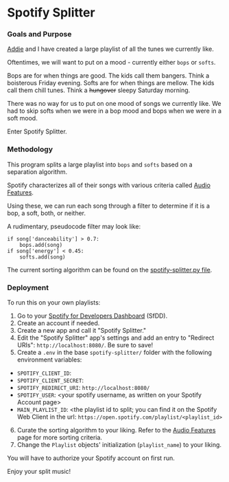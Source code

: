 # Spotify Splitter

### Goals and Purpose
[Addie](https://github.com/addiejackson) and I have created a large playlist of all the tunes we currently like.

Oftentimes, we will want to put on a mood - currently either `bops` or `softs`.

Bops are for when things are good. The kids call them bangers. Think a boisterous Friday evening.
Softs are for when things are mellow. The kids call them chill tunes. Think a ~~hungover~~ sleepy Saturday morning.

There was no way for us to put on one mood of songs we currently like. We had to skip softs when we were in a bop mood and bops when we were in a soft mood.

Enter Spotify Splitter.

### Methodology
This program splits a large playlist into `bops` and `softs` based on a separation algorithm.

Spotify characterizes all of their songs with various criteria called [Audio Features](https://developer.spotify.com/documentation/web-api/reference/#/operations/get-audio-features).

Using these, we can run each song through a filter to determine if it is a bop, a soft, both, or neither.

A rudimentary, pseudocode filter may look like:
```
if song['danceability'] > 0.7:
    bops.add(song)
if song['energy'] < 0.45:
    softs.add(song)
```

The current sorting algorithm can be found on the [spotify-splitter.py file](https://github.com/GusVieweg/spotify-splitter/blob/main/spotify-splitter.py). 

### Deployment
To run this on your own playlists:

1. Go to your [Spotify for Developers Dashboard](https://developer.spotify.com/dashboard/login) (SfDD).
2. Create an account if needed.
3. Create a new app and call it "Spotify Splitter."
4. Edit the "Spotify Splitter" app's settings and add an entry to "Redirect URIs": `http://localhost:8080/`. Be sure to save! 
5. Create a `.env` in the base `spotify-splitter/` folder with the following environment variables:
- `SPOTIFY_CLIENT_ID`: <your client id from the SfDD>
- `SPOTIFY_CLIENT_SECRET`: <your client secret from the SfDD>
- `SPOTIFY_REDIRECT_URI`: `http://localhost:8080/`
- `SPOTIFY_USER`: <your spotify username, as written on your Spotify Account page>
- `MAIN_PLAYLIST_ID`: <the playlist id to split; you can find it on the Spotify Web Client in the url: `https://open.spotify.com/playlist/<playlist_id>`
6. Curate the sorting algorithm to your liking. Refer to the [Audio Features](https://developer.spotify.com/documentation/web-api/reference/#/operations/get-audio-features) page for more sorting criteria.
7. Change the `Playlist` objects' initialization (`playlist_name`) to your liking.

You will have to authorize your Spotify account on first run.

Enjoy your split music!
